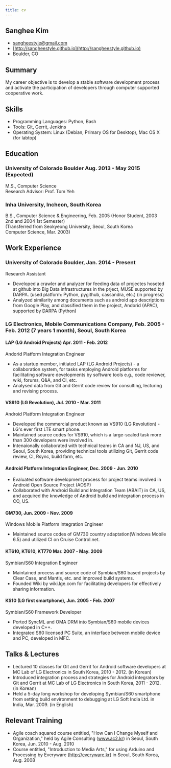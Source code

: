 ```yaml
---
title: cv
---
```


## Sanghee Kim

* sangheestyle@gmail.com
* [http://sangheestyle.github.io](http://sangheestyle.github.io)
* Boulder, CO

## Summary

My career objective is to develop a stable software development process and activate the participation of developers through computer supported cooperative work.

## Skills

* Programming Languages: Python, Bash  
* Tools: Git, Gerrit, Jenkins
* Operating System: Linux (Debian, Primary OS for Desktop), Mac OS X (for labtop)  

## Education

### University of Colorado Boulder Aug. 2013 - May 2015 (Expected)  
M.S., Computer Science  
Research Advisor: Prof. Tom Yeh  

### Inha University, Incheon, South Korea  
B.S., Computer Science & Engineering, Feb. 2005 (Honor Student, 2003 2nd and 2004 1st Semester)  
(Transferred from Seokyeong University, Seoul, South Korea  
Computer Science, Mar. 2003)  

## Work Experience

### University of Colorado Boulder, Jan. 2014 - Present  
Research Assistant

* Developed a crawler and analyzer for feeding data of projectes hoseted at github into Big Data infrastructures in the prject, MUSE supported by DARPA. (used platform: Python, pygithub, cassandra, etc.) (in progress)
* Analyzed similarity among documents such as android app descriptions from Google Play, and classified them in the project, Andorid (APAC), supported by DARPA (Python)

### LG Electronics, Mobile Communications Company, Feb. 2005 - Feb. 2012 (7 years 1 month), Seoul, South Korea

#### LAP (LG Android Projects) Apr. 2011 - Feb. 2012  
Andorid Platform Integration Engineer
* As a startup member, initiated LAP (LG Android Projects) - a collaboration system, for tasks employing Android platforms for facilitating software developments by software tools e.g., code reviewer, wiki, forums, Q&A, and CI, etc.
* Analysed data from Git and Gerrit code review for consulting, lecturing and revising process.

#### VS910 (LG Revolution), Jul. 2010 - Mar. 2011  
Android Platform Integration Engineer

* Developed the commercial product known as VS910 (LG Revolution) - LG's ever first LTE smart phone.
* Maintained source codes for VS910, which is a large-scaled task more than 300 developers were involved in.
* Intenaionally collaborated with technical teams in CA and NJ, US, and Seoul, South Korea, providing technical tools utilizing Git, Gerrit code review, CI, Rsync, build farm, etc.

#### Android Platform Integration Engineer, Dec. 2009 - Jun. 2010  

* Evaluated software development process for project teams involved in Android Open Source Project (AOSP)
* Collaborated with Android Build and Integration Team (ABAIT) in CA, US, and acquired the knowledge of Android build and integration process in CO, US.

#### GM730, Jun. 2009 - Nov. 2009  
Windows Mobile Platform Integration Engineer  
* Maintained source codes of GM730 country adaptation(Windows Mobile 6.5) and utilized CI on Cruise Control.net.

#### KT610, KT610, KT770 Mar. 2007 - May. 2009  
Symbian/S60 Integration Engineer  
* Maintained process and source code of Symbian/S60 based projects by Clear Case, and Mantis, etc. and improved build systems. 
* Founded Wiki by wiki.lge.com for facilitating developers for effectively sharing information.

#### KS10 (LG first smartphone), Jun. 2005 - Feb. 2007  
Symbian/S60 Framework Developer  
* Ported SyncML and OMA DRM into Symbian/S60 mobile devices developed in C++.
* Integrated S60 licensed PC Suite, an interface between mobile device and PC, developed in MFC.

## Talks & Lectures

* Lectured 10 classes for Git and Gerrit for Android software developers at MC Lab of LG Electronics in South Korea, 2010 - 2012. (in Korean)
* Introduced integration process and strategies for Android integrators by Git and Gerrit at MC Lab of LG Electronics in South Korea, 2011 - 2012. (in Korean)
* Held a 5-day long workshop for developing Symbian/S60 smartphone from setting build environment to debugging at LG Soft India Ltd. in India, Mar. 2009. (in English)

## Relevant Training

* Agile coach squared course entitled, "How Can I Change Myself and Organization," held by Agile Consulting (www.ac2.kr) in Seoul, South Korea, Jun. 2010 - Aug. 2010 
* Course entitled, "Introduction to Media Arts," for using Arduino and Processing by Everyware (http://everyware.kr) in Seoul, South Korea, Aug. 2008

